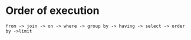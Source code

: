 # Order of execution
    from -> join -> on -> where -> group by -> having -> select -> order by ->limit